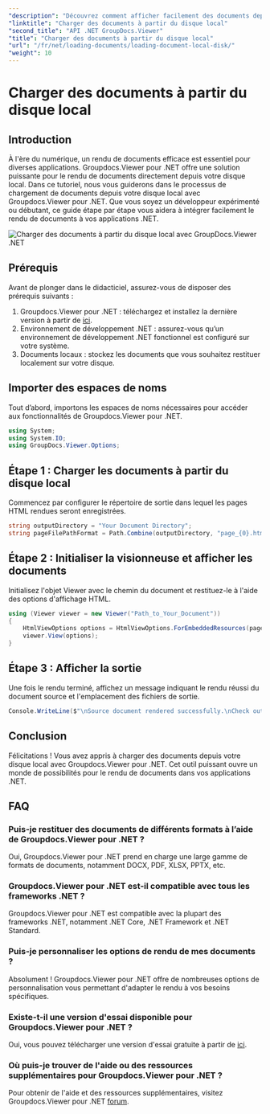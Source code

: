 ```yaml
---
"description": "Découvrez comment afficher facilement des documents depuis votre disque local grâce à Groupdocs.Viewer pour .NET. Améliorez vos applications .NET grâce à une gestion efficace des documents."
"linktitle": "Charger des documents à partir du disque local"
"second_title": "API .NET GroupDocs.Viewer"
"title": "Charger des documents à partir du disque local"
"url": "/fr/net/loading-documents/loading-document-local-disk/"
"weight": 10
---
```


# Charger des documents à partir du disque local

## Introduction
À l'ère du numérique, un rendu de documents efficace est essentiel pour diverses applications. Groupdocs.Viewer pour .NET offre une solution puissante pour le rendu de documents directement depuis votre disque local. Dans ce tutoriel, nous vous guiderons dans le processus de chargement de documents depuis votre disque local avec Groupdocs.Viewer pour .NET. Que vous soyez un développeur expérimenté ou débutant, ce guide étape par étape vous aidera à intégrer facilement le rendu de documents à vos applications .NET.

![Charger des documents à partir du disque local avec GroupDocs.Viewer .NET](/viewer/loading-documents/load-documents-from-local-disk.png)

## Prérequis
Avant de plonger dans le didacticiel, assurez-vous de disposer des prérequis suivants :
1. Groupdocs.Viewer pour .NET : téléchargez et installez la dernière version à partir de [ici](https://releases.groupdocs.com/viewer/net/).
2. Environnement de développement .NET : assurez-vous qu’un environnement de développement .NET fonctionnel est configuré sur votre système.
3. Documents locaux : stockez les documents que vous souhaitez restituer localement sur votre disque.

## Importer des espaces de noms
Tout d’abord, importons les espaces de noms nécessaires pour accéder aux fonctionnalités de Groupdocs.Viewer pour .NET.
```csharp
using System;
using System.IO;
using GroupDocs.Viewer.Options;
```
## Étape 1 : Charger les documents à partir du disque local
Commencez par configurer le répertoire de sortie dans lequel les pages HTML rendues seront enregistrées.
```csharp
string outputDirectory = "Your Document Directory";
string pageFilePathFormat = Path.Combine(outputDirectory, "page_{0}.html");
```
## Étape 2 : Initialiser la visionneuse et afficher les documents
Initialisez l'objet Viewer avec le chemin du document et restituez-le à l'aide des options d'affichage HTML.
```csharp
using (Viewer viewer = new Viewer("Path_to_Your_Document"))
{
    HtmlViewOptions options = HtmlViewOptions.ForEmbeddedResources(pageFilePathFormat);
    viewer.View(options);
}
```
## Étape 3 : Afficher la sortie
Une fois le rendu terminé, affichez un message indiquant le rendu réussi du document source et l'emplacement des fichiers de sortie.
```csharp
Console.WriteLine($"\nSource document rendered successfully.\nCheck output in {outputDirectory}.");
```

## Conclusion
Félicitations ! Vous avez appris à charger des documents depuis votre disque local avec Groupdocs.Viewer pour .NET. Cet outil puissant ouvre un monde de possibilités pour le rendu de documents dans vos applications .NET.
## FAQ
### Puis-je restituer des documents de différents formats à l’aide de Groupdocs.Viewer pour .NET ?
Oui, Groupdocs.Viewer pour .NET prend en charge une large gamme de formats de documents, notamment DOCX, PDF, XLSX, PPTX, etc.
### Groupdocs.Viewer pour .NET est-il compatible avec tous les frameworks .NET ?
Groupdocs.Viewer pour .NET est compatible avec la plupart des frameworks .NET, notamment .NET Core, .NET Framework et .NET Standard.
### Puis-je personnaliser les options de rendu de mes documents ?
Absolument ! Groupdocs.Viewer pour .NET offre de nombreuses options de personnalisation vous permettant d'adapter le rendu à vos besoins spécifiques.
### Existe-t-il une version d'essai disponible pour Groupdocs.Viewer pour .NET ?
Oui, vous pouvez télécharger une version d'essai gratuite à partir de [ici](https://releases.groupdocs.com/).
### Où puis-je trouver de l'aide ou des ressources supplémentaires pour Groupdocs.Viewer pour .NET ?
Pour obtenir de l'aide et des ressources supplémentaires, visitez Groupdocs.Viewer pour .NET [forum](https://forum.groupdocs.com/c/viewer/9).